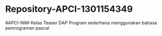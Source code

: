 # Repository-APCI-1301154349
  #APCI-NIM-Kelas
            Teaser DAP
            Program sederhana menggunakan bahasa pemrograman pascal
